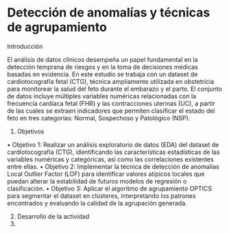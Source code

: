 # Detección de anomalías y técnicas de agrupamiento


Introducción

El análisis de datos clínicos desempeña un papel fundamental en la detección temprana de riesgos y en la toma de decisiones médicas basadas en evidencia. En este estudio se trabaja con un dataset de cardiotocografía fetal (CTG), técnica ampliamente utilizada en obstetricia para monitorear la salud del feto durante el embarazo y el parto. El conjunto de datos incluye múltiples variables numéricas relacionadas con la frecuencia cardíaca fetal (FHR) y las contracciones uterinas (UC), a partir de las cuales se extraen indicadores que permiten clasificar el estado del feto en tres categorías: Normal, Sospechoso y Patológico (NSP).

1. Objetivos
   
• Objetivo 1: Realizar un análisis exploratorio de datos (EDA) del dataset de cardiotocografía (CTG), identificando las características estadísticas de las variables numéricas y categóricas, así como las correlaciones existentes entre ellas.
• Objetivo 2: Implementar la técnica de detección de anomalías Local Outlier Factor (LOF) para identificar valores atípicos locales que puedan alterar la estabilidad de futuros modelos de regresión o clasificación.
• Objetivo 3: Aplicar el algoritmo de agrupamiento OPTICS para segmentar el dataset en clústeres, interpretando los patrones encontrados y evaluando la calidad de la agrupación generada.

2. Desarrollo de la actividad
3.  
